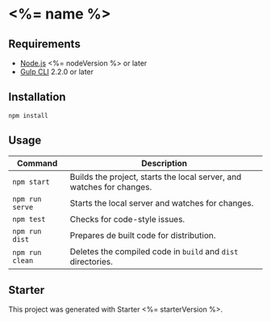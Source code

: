 # <%= name %>

## Requirements

- [Node.js](https://nodejs.org/en/) <%= nodeVersion %> or later
- [Gulp CLI](https://gulpjs.com) 2.2.0 or later

## Installation

``` shell
npm install
```

## Usage

Command | Description
---|---
`npm start` | Builds the project, starts the local server, and watches for changes.
`npm run serve` | Starts the local server and watches for changes.
`npm test` | Checks for code-style issues.
`npm run dist` | Prepares de built code for distribution.
`npm run clean` | Deletes the compiled code in `build` and `dist` directories.

## Starter

This project was generated with Starter <%= starterVersion %>.
